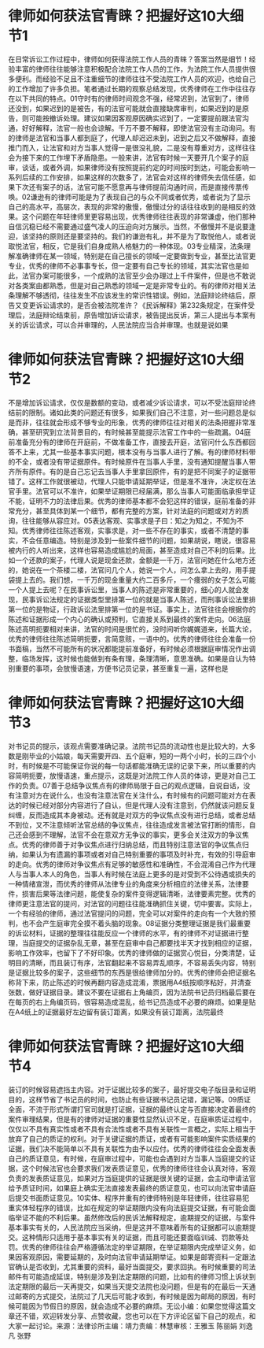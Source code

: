 # 律师如何获法官青睐？把握好这10大细节1

在日常诉讼工作过程中，律师如何获得法院工作人员的青睐？答案当然是细节！经验丰富的律师往往能够注意积极配合法院工作人员的工作，为法院工作人员提供很多便利。而经验不足且不注重细节的律师往往不受法院工作人员的欢迎，也给自己的工作增加了许多负担。笔者通过长期的观察总结发现，优秀律师在工作中往往存在以下共同的特点。01守时有的律师时间观念不强，经常迟到，法官到了，律师还没到，如果迟到的是被告，有的法官可能就会直接缺席审判，如果迟到的是原告，则可能按撤诉处理。建议如果因客观原因确实迟到了，一定要提前跟法官沟通，好好解释，法官一般也会谅解。千万不要不解释，即使法官没有主动询问。有的律师是法官和当事人都到庭了，代理人却迟迟未到，迟到之后又不做解释，直接推门而入，让法官和对方当事人觉得一是很没礼貌，二是没有尊重对方，这样往往会为接下来的工作埋下矛盾隐患。一般来讲，法官有时候一天要开几个案子的庭审，谈话，或者外调，如果律师没有按照提前约定的时间按时到达，可能会影响一系列后续的工作安排，如果这样的次数多了，法官会对这样的律师失去信任感，如果下次还有案子的话，法官可能不愿意再与律师提前沟通时间，而是直接传票传唤。02谦逊有的律师可能是为了表现自己的与众不同或者优秀，或者说为了显示自己的高水平，高层次，表现的非常的傲慢，傲慢过分的话往往收到的是相反的效果。这个问题在年轻律师里更容易出现，优秀律师往往表现的非常谦虚，他们那种自信沉稳已经不需要通过盛气凌人的压迫向对方展示。当然，不傲慢并不是说要逢迎，该坚持的原则还是要坚持的。我们的谦逊有礼，并不是为了取悦他人，或者说取悦法官，相反，它是我们自身成熟人格魅力的一种体现。03专业精深，法条理解准确律师在某一领域，特别是在自己擅长的领域一定要做到专业，甚至比法官更专业，优秀的律师不必事事专长，但一定要有自己专长的领域，其实法官也是如此，法官办案可能很多，一个成熟的法官至少会办理过上千件案件，但是也不敢说对各类案由都熟悉，但是对自己熟悉的领域一定是非常专业的。有的律师对相关法条理解不够透彻，往往发生不应该发生的常识性错误。例如，法庭辩论终结后，原告又变更诉讼请求的，是否会被法院准许？《民诉解释》第232条规定，在案件受理后，法庭辩论结束前，原告增加诉讼请求，被告提出反诉，第三人提出与本案有关的诉讼请求，可以合并审理的，人民法院应当合并审理。也就是说如果

# 律师如何获法官青睐？把握好这10大细节2

不是增加诉讼请求，仅仅是数额的变动，或者减少诉讼请求，可以不受法庭辩论终结前的限制。诸如此类的问题还有很多，如果我们自己不注意，对一些问题总是似是而非，往往就会形成不够专业的形象，优秀的律师往往对相关的法条把握非常准确，甚至研究到立法背景目的，有时候甚至能提示法官工作中的一些疏漏。04庭前准备充分有的律师在开庭前，不做准备工作，直接去开庭，法官问什么东西都回答不上来，尤其一些基本事实问题，根本没有与当事人进行了解。有的律师材料带的不全，或者没有带证据原件。有时候原件在当事人手里，没有通知提醒当事人带齐所有原件。有的是自己忘记去当事人手里拿回原件，有的是把不同案子的证据带错了。这样工作就很被动，代理人只能申请延期举证，但是准不准许，决定权在法官手里。法官可以不准许，如果举证期限已经届满，那么当事人可能面临承担举证不能，证明不力的法律后果。优秀的律师基本都不会犯这样的错误，庭前准备的非常充分，甚至具体到某一个细节，都有完整的方案，针对法庭的问题或对方的质询，往往能够从容应对。05表达客观、实事求是子曰：知之为知之，不知为不知。优秀律师往往陈述客观，实事求是，对一些不存在的事实，或者不清楚的事实，不会任意编造。特别是涉及到一些案件细节的问题，如果胡说，瞎说，很容易被内行的人听出来，这样也容易造成尴尬的局面，甚至造成对自己不利的后果。比如一个还款的案子，代理人说是现金还款，金额是一千万，法官问她在什么地方还的，她说在一个茶楼二楼，法官问几个人，她说一个人，问怎么拿上去的，用手提袋提上去的。我们想，一千万的现金重量大约二百多斤，一个痩弱的女子怎么可能一个人提上去呢？在民事诉讼里，当事人的陈述是非常重要的，细心的人就会发现，民事诉讼法规定的证据类型里排第一位的就是当事人陈述，而刑事诉讼法里排第一位的是物证，行政诉讼法里排第一位的是书证。事实上，法官往往会根据你的陈述和证据形成一个内心的确认或预判，它直接关系到最终的案件走向。06法庭陈述高明扼要相对来讲，法官的时间是很忙的，没时间听你娓娓道来，长篇大论，优秀的律师往往陈述简明扼要，言简意赅，一语中的。优秀的律师往往会准备一份书面稿，当然不可能所有的状况都能提前准备好，有时候必须根据庭审情况作出调整，临场发挥，这时候也能做到有条有理，条理清晰，意思准确。如果是自认为特别重要的事项，会放慢语速，方便书记员记录，甚至重复一遍，这样也是

# 律师如何获法官青睐？把握好这10大细节3

对书记员的提示，该观点需要准确记录。法院书记员的流动性也是比较大的，大多数是刚毕业的小姑娘，每天需要开四、五个庭审，短的一两个小时，长的三四个小时，有时候是不可能保证你说的每一句话都能准确无误的记录下来，所以重要的内容简明扼要，放慢语速，重点提示，这既是对法院工作人员的体谅，更是对自己工作的负责。07善于总结争议焦点有的律师局限于自己的观点逻辑，自说自话，没有注意对方在说什么，也没有注意法官在关注什么，有时候有的问题可能对方在表达的时候已经对部分内容进行了自认，但是代理人没有注意到，仍然就该问题反复纠缠，反而造成其本身被动。还有就是对双方的争议焦点没有进行总结，或者总结不到位，又不注意倾听法官总结的争议焦点，往往造成发言被法官打断的情形，自己还会感到不理解，法官不会在意双方无争议的事实，更多会关注双方的争议焦点。优秀的律师善于对争议焦点进行归纳总结，而且特别注意法官的争议焦点归纳，如果认为有遗漏的事项或者对自己特别重要的事项及时补充，有效的引导庭审的走向。优秀的律师对争议焦点有足够的敏感性和准确性，不会混淆自己作为代理人与当事人本人的角色，当事人有时候在法庭上更多的是对受到不公待遇或损失的一种情绪宣泄，而优秀的律师从法律专业的角度来分析相应的法律关系，法律要件，损害后果等法律问题，能使复杂的案件变得逻辑清晰，法律要素完整。优秀的律师更注意法官的提问，对法官的问题往往能准确抓住关键，切中要害。实际上，一个有经验的律师，通过法官提问的问题，完全可以对案件的走向有一个大致的预判，也不会产生庭审完全摸不着头脑的现象。08证据分类整理证据是我们最重要的诉讼材料，证据的整理往往能反应一个律师的水平，有的律师不对证据进行整理，当庭提交的证据杂乱无章，甚至在庭审中自己都要找半天才找到相应的证据，影响工作效率，也留下了不好印象。优秀的律师做的证据赏心悦目，分类清楚，证明目的清晰，而且装订有序，法官翻起来不容易弄乱顺序，不容易丢失内容，特别是证据比较多的案子，这些细节的东西是很给律师加分的。优秀的律师会把证据名称背下来，防止陈述的时候再翻内容造成混淆，票据用A4纸按顺序粘好，并清查张数，做好证据目录。建议不要在证据右上角编页，因为法院书记员归档最后要在在每页的右上角编页码，很容易造成混乱，给书记员造成不必要的麻烦。如果是贴在A4纸上的证据最好左边留有装订距离，如果没有装订距离，法院最终

# 律师如何获法官青睐？把握好这10大细节4

装订的时候容易遮挡主内容。对于证据比较多的案子，最好提交电子版目录和证明目的，这样节省了书记员的时间，也防止有些证据书记员记错，漏记等。09质证全面，不流于形式所谓打官司就是打证据，证据的最终认定与否直接决定着最终的案件审理结果，但是有的律师对证据的重要性显然认识不足，在庭审质证过程中，仅仅以不具有真实性或者不具有合法性或者不具有关联性一言概之，实际上相当于放弃了自己的质证的权利。对于关键证据的质证，或者有可能影响案件实质结果的证据，我们决不能简单以不具有关联性为由予以应付。优秀的律师往往会全面发表自己的质证意见，有时候，在庭审过程中，可能也会遇到对方当事人当庭提交的证据，这个时候法官也会要求我们发表质证意见，优秀的律师往往会认真对待，客观负责的发表质证意见，如果对方当庭提供的证据是很关键的证据，会主动申请法官给予质证时间，如果庭上确实无法直接发表最终的质证意见，也可以向法官申请庭后提交书面质证意见。10实体、程序并重有的律师特别是年轻律师，往往容易犯重实体轻程序的错误，比如在规定的举证期限内没有向法庭提交证据，有可能会面临举证不能的不利后果。虽然修改后的民诉法解释规定，逾期提交的证据，与案件基本事实有关的，人民法院应当采纳，但是这并不意味着所有的证据都可以逾期提交。这种情形只适用于基本事实有关的证据，而且可能还要面临训诫、罚款等处罚。优秀的律师往往会严格遵循法定的举证期限，在举证期限内完成举证义务，如果因客观原因，需要延期的，及时向法官申请延期举证。如果是邮寄资料一定跟法官确认是否收到，尤其重要的资料，最好当面提交，要求回执。有时候重要的司法邮件有可能造成延误，特别是涉及到法定期限的问题，比如有的律师习惯上诉状到法定期限的最后一天再提交，如果当天提交法院也没问题，但是有的在最后一天通过邮寄的方式提交，法院过了几天后可能才收到，有时候是因为邮局的原因，有时候可能因为节假日的原因，就会造成不必要的麻烦。无讼小编：如果您觉得这篇文章还不错，欢迎转发分享、点赞收藏，您也可以在下方评论区留下自己的观点，和大家一起讨论。来源：法律诊所主编：靖力责编：林慧审核：王雅玉 陈丽娟 刘逸凡 张野

